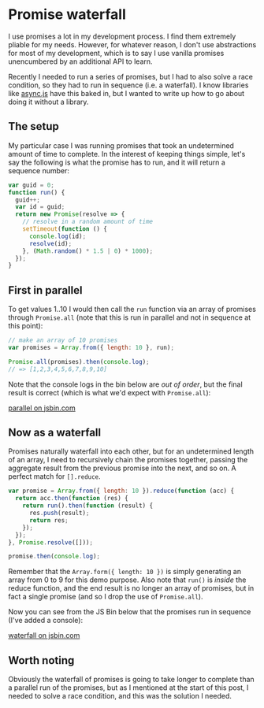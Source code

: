 # Promise waterfall

I use promises a lot in my development process. I find them extremely pliable for my needs. However, for whatever reason, I don't use abstractions for most of my development, which is to say I use vanilla promises unencumbered by an additional API to learn.

Recently I needed to run a series of promises, but I had to also solve a race condition, so they had to run in sequence (i.e. a waterfall). I know libraries like [async.js](https://github.com/caolan/async) have this baked in, but I wanted to write up how to go about doing it without a library.

<!--more-->

## The setup

My particular case I was running promises that took an undetermined amount of time to complete. In the interest of keeping things simple, let's say the following is what the promise has to run, and it will return a sequence number:

```js
var guid = 0;
function run() {
  guid++;
  var id = guid;
  return new Promise(resolve => {
    // resolve in a random amount of time
    setTimeout(function () {
      console.log(id);
      resolve(id);
    }, (Math.random() * 1.5 | 0) * 1000);
  });
}
```

## First in parallel

To get values 1..10 I would then call the `run` function via an array of promises through `Promise.all` (note that this is run in parallel and not in sequence at this point):

```js
// make an array of 10 promises
var promises = Array.from({ length: 10 }, run);

Promise.all(promises).then(console.log);
// => [1,2,3,4,5,6,7,8,9,10]
```

Note that the console logs in the bin below are *out of order*, but the final result is correct (which is what we'd expect with `Promise.all`):

<a class="jsbin-embed" href="https://jsbin.com/hivate/1/embed?js,console">parallel on jsbin.com</a><script src="https://static.jsbin.com/js/embed.min.js?3.35.5"></script>

## Now as a waterfall

Promises naturally waterfall into each other, but for an undetermined length of an array, I need to recursively chain the promises together, passing the aggregate result from the previous promise into the next, and so on. A perfect match for `[].reduce`.

```js
var promise = Array.from({ length: 10 }).reduce(function (acc) {
  return acc.then(function (res) {
    return run().then(function (result) {
      res.push(result);
      return res;
    });
  });
}, Promise.resolve([]));

promise.then(console.log);
```

Remember that the `Array.form({ length: 10 })` is simply generating an array from 0 to 9 for this demo purpose. Also note that `run()` is *inside* the reduce function, and the end result is no longer an array of promises, but in fact a single promise (and so I drop the use of `Promise.all`).

Now you can see from the JS Bin below that the promises run in sequence (I've added a console):

<a class="jsbin-embed" href="https://jsbin.com/nitoti/6/embed?js,console">waterfall on jsbin.com</a><script src="https://static.jsbin.com/js/embed.min.js?3.35.5"></script>

## Worth noting

Obviously the waterfall of promises is going to take longer to complete than a parallel run of the promises, but as I mentioned at the start of this post, I needed to solve a race condition, and this was the solution I needed.